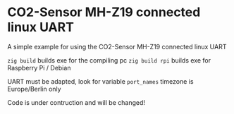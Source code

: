 # CO2-Sensor MH-Z19 connected linux UART
A simple example for using the CO2-Sensor MH-Z19 connected linux UART 

`zig build` builds exe for the compiling pc
`zig build rpi` builds exe for Raspberry Pi / Debian

UART must be adapted, look for variable `port_names`
timezone is Europe/Berlin only

Code is under contruction and will be changed!
